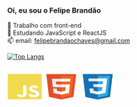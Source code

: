### Oi, eu sou o Felipe Brandão
🔭 Trabalho com front-end<br>
🌱 Estudando JavaScript e ReactJS<br>
📫 email: felipebrandaochaves@gmail.com<br>

[![Top Langs](https://github-readme-stats.vercel.app/api/top-langs/?username=brandaolipe&layout=compact)](https://github.com/brandaolipe/github-readme-stats)

<div style="display: inline_block"><br>
  <img align="center" alt="JavaScript" height="60" width="80" src="https://raw.githubusercontent.com/devicons/devicon/master/icons/javascript/javascript-plain.svg">
  <img align="center" alt="HTML" height="60" width="80" src="https://raw.githubusercontent.com/devicons/devicon/master/icons/html5/html5-original.svg">
  <img align="center" alt="CSS" height="60" width="80" src="https://raw.githubusercontent.com/devicons/devicon/master/icons/css3/css3-original.svg">
</div>

<!--
**brandaolipe/brandaolipe** is a ✨ _special_ ✨ repository because its `README.md` (this file) appears on your GitHub profile.

Here are some ideas to get you started:

- 🔭 I’m currently working on ...
- 🌱 I’m currently learning ...
- 👯 I’m looking to collaborate on ...
- 🤔 I’m looking for help with ...
- 💬 Ask me about ...
- 📫 How to reach me: ...
- 😄 Pronouns: ...
- ⚡ Fun fact: ...
-->
